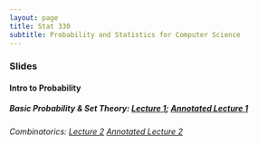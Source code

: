 ```yaml
---
layout: page
title: Stat 330
subtitle: Probability and Statistics for Computer Science  
---
```


### Slides
#### Intro to Probability
##### Basic Probability & Set Theory: [Lecture 1](https://mjohny.github.io/files/lecture1.pdf); [Annotated Lecture 1](https://mjohny.github.io/files/lecture1_completed.pdf)
###### Combinatorics: [Lecture 2](https://mjohny.github.io/files/lecture2.pdf) [Annotated Lecture 2](https://mjohny.github.io/files/lecture1_completed.pdf)

